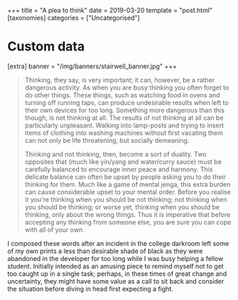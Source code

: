 +++
title = "A plea to think"
date = 2019-03-20
template = "post.html"
[taxonomies]
categories = ["Uncategorised"]

# Custom data
[extra]
banner = "/img/banners/stairwell_banner.jpg"
+++
<div class="text-block">
  <blockquote>
    <p>
      Thinking, they say, is very important; it can, however, be a rather dangerous activity. As when you are busy thinking you often forget to do other things. These things, such as watching food in ovens and turning off running taps, can produce undesirable results when left to their own devices for too long. Something more dangerous than this though, is not thinking at all. The results of not thinking at all can be particularly unpleasant. Walking into lamp-posts and trying to insert items of clothing into washing machines without first vacating them can not only be life threatening, but socially demeaning.
    </p>
    <p>
      Thinking and not thinking, then, become a sort of duality. Two opposites that (much like yin/yang and water/curry sauce) must be carefully balanced to encourage inner peace and harmony. This delicate balance can often be upset by people asking you to do their thinking for them. Much like a game of mental jenga, this extra burden can cause considerable upset to your mental order. Before you realise it you're thinking when you should be not thinking; not thinking when you should be thinking; or worse yet, thinking when you should be thinking, only about the wrong things. Thus it is imperative that before accepting any thinking from someone else, you are sure you can cope with all of your own.
    </p>
  </blockquote>

  <p>
    I composed these words after an incident in the college darkroom left some of my own prints a less than desirable shade of black as they were abandoned in the developer for too long while I was busy helping a fellow student. Initially intended as an amusing piece to remind myself not to get too caught up in a single task; perhaps, in these times of great change and uncertainty, they might have some value as a call to sit back and consider the situation before diving in head first expecting a fight.
  </p>
</div>
